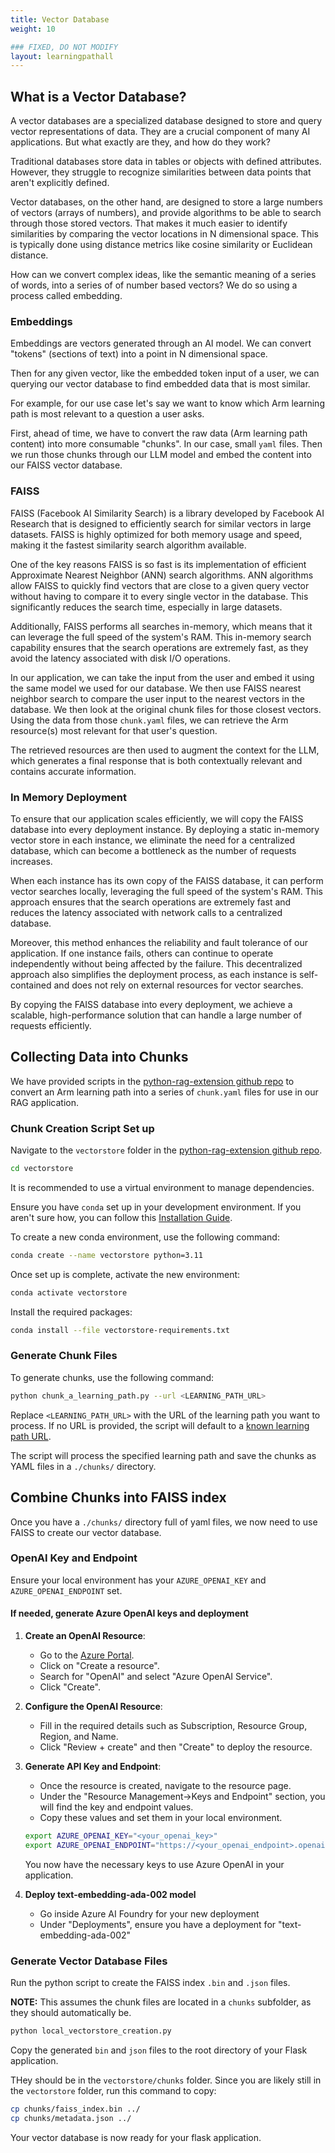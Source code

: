 ```yaml
---
title: Vector Database
weight: 10

### FIXED, DO NOT MODIFY
layout: learningpathall
---
```


## What is a Vector Database?

A vector databases are a specialized database designed to store and query vector representations of data. They are a crucial component of many AI applications. But what exactly are they, and how do they work?

Traditional databases store data in tables or objects with defined attributes. However, they struggle to recognize similarities between data points that aren't explicitly defined.

Vector databases, on the other hand, are designed to store a large numbers of vectors (arrays of numbers), and provide algorithms to be able to search through those stored vectors. That makes it much easier to identify similarities by comparing the vector locations in N dimensional space. This is typically done using distance metrics like cosine similarity or Euclidean distance.

How can we convert complex ideas, like the semantic meaning of a series of words, into a series of of number based vectors? We do so using a process called embedding.

### Embeddings

Embeddings are vectors generated through an AI model. We can convert "tokens" (sections of text) into a point in N dimensional space. 

Then for any given vector, like the embedded token input of a user, we can querying our vector database to find embedded data that is most similar. 

For example, for our use case let's say we want to know which Arm learning path is most relevant to a question a user asks.

First, ahead of time, we have to convert the raw data (Arm learning path content) into more consumable "chunks". In our case, small `yaml` files. Then we run those chunks through our LLM model and embed the content into our FAISS vector database.
### FAISS

FAISS (Facebook AI Similarity Search) is a library developed by Facebook AI Research that is designed to efficiently search for similar vectors in large datasets. FAISS is highly optimized for both memory usage and speed, making it the fastest similarity search algorithm available.

One of the key reasons FAISS is so fast is its implementation of efficient Approximate Nearest Neighbor (ANN) search algorithms. ANN algorithms allow FAISS to quickly find vectors that are close to a given query vector without having to compare it to every single vector in the database. This significantly reduces the search time, especially in large datasets.

Additionally, FAISS performs all searches in-memory, which means that it can leverage the full speed of the system's RAM. This in-memory search capability ensures that the search operations are extremely fast, as they avoid the latency associated with disk I/O operations.

In our application, we can take the input from the user and embed it using the same model we used for our database. We then use FAISS nearest neighbor search to compare the user input to the nearest vectors in the database. We then look at the original chunk files for those closest vectors. Using the data from those `chunk.yaml` files, we can retrieve the Arm resource(s) most relevant for that user's question.

The retrieved resources are then used to augment the context for the LLM, which generates a final response that is both contextually relevant and contains accurate information.

### In Memory Deployment

To ensure that our application scales efficiently, we will copy the FAISS database into every deployment instance. By deploying a static in-memory vector store in each instance, we eliminate the need for a centralized database, which can become a bottleneck as the number of requests increases.

When each instance has its own copy of the FAISS database, it can perform vector searches locally, leveraging the full speed of the system's RAM. This approach ensures that the search operations are extremely fast and reduces the latency associated with network calls to a centralized database.

Moreover, this method enhances the reliability and fault tolerance of our application. If one instance fails, others can continue to operate independently without being affected by the failure. This decentralized approach also simplifies the deployment process, as each instance is self-contained and does not rely on external resources for vector searches.

By copying the FAISS database into every deployment, we achieve a scalable, high-performance solution that can handle a large number of requests efficiently.

## Collecting Data into Chunks

We have provided scripts in the [python-rag-extension github repo](https://github.com/ArmDeveloperEcosystem/python-rag-extension/) to convert an Arm learning path into a series of `chunk.yaml` files for use in our RAG application.

### Chunk Creation Script Set up

Navigate to the `vectorstore` folder in the [python-rag-extension github repo](https://github.com/ArmDeveloperEcosystem/python-rag-extension/).

```bash
cd vectorstore
```

It is recommended to use a virtual environment to manage dependencies.

Ensure you have `conda` set up in your development environment. If you aren't sure how, you can follow this [Installation Guide](https://learn.arm.com/install-guides/anaconda/).

To create a new conda environment, use the following command:

```sh
conda create --name vectorstore python=3.11
```

Once set up is complete, activate the new environment:

```sh
conda activate vectorstore
```

Install the required packages:

```sh
conda install --file vectorstore-requirements.txt
```

### Generate Chunk Files

To generate chunks, use the following command:

```sh
python chunk_a_learning_path.py --url <LEARNING_PATH_URL>
```

Replace `<LEARNING_PATH_URL>` with the URL of the learning path you want to process. If no URL is provided, the script will default to a [known learning path URL](https://learn.arm.com/learning-paths/cross-platform/kleidiai-explainer).

The script will process the specified learning path and save the chunks as YAML files in a `./chunks/` directory.

## Combine Chunks into FAISS index

Once you have a `./chunks/` directory full of yaml files, we now need to use FAISS to create our vector database.

### OpenAI Key and Endpoint

Ensure your local environment has your `AZURE_OPENAI_KEY` and `AZURE_OPENAI_ENDPOINT` set.

#### If needed, generate Azure OpenAI keys and deployment 

1. **Create an OpenAI Resource**:
    - Go to the [Azure Portal](https://portal.azure.com/).
    - Click on "Create a resource".
    - Search for "OpenAI" and select "Azure OpenAI Service".
    - Click "Create".

1. **Configure the OpenAI Resource**:
    - Fill in the required details such as Subscription, Resource Group, Region, and Name.
    - Click "Review + create" and then "Create" to deploy the resource.

1. **Generate API Key and Endpoint**:
    - Once the resource is created, navigate to the resource page.
    - Under the "Resource Management->Keys and Endpoint" section, you will find the key and endpoint values.
    - Copy these values and set them in your local environment.

    ```sh
    export AZURE_OPENAI_KEY="<your_openai_key>"
    export AZURE_OPENAI_ENDPOINT="https://<your_openai_endpoint>.openai.azure.com/"
    ```

    You now have the necessary keys to use Azure OpenAI in your application.

1. **Deploy text-embedding-ada-002 model**
    - Go inside Azure AI Foundry for your new deployment
    - Under "Deployments", ensure you have a deployment for "text-embedding-ada-002"

### Generate Vector Database Files

Run the python script to create the FAISS index `.bin` and `.json` files.

**NOTE:** This assumes the chunk files are located in a `chunks` subfolder, as they should automatically be.

```bash
python local_vectorstore_creation.py
```

Copy the generated `bin` and `json` files to the root directory of your Flask application.

THey should be in the `vectorstore/chunks` folder. Since you are likely still in the `vectorstore` folder, run this command to copy:

```bash
cp chunks/faiss_index.bin ../
cp chunks/metadata.json ../
```

Your vector database is now ready for your flask application.